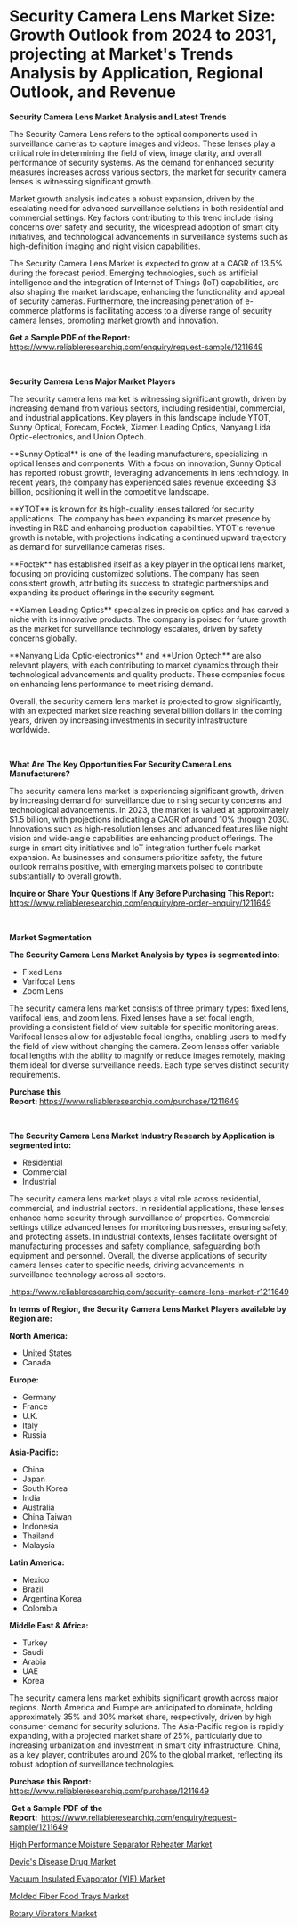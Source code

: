 <p><h1>Security Camera Lens Market Size: Growth Outlook from 2024 to 2031, projecting at Market's Trends Analysis by Application, Regional Outlook, and Revenue</h1></p><p><strong>Security Camera Lens Market Analysis and Latest Trends</strong></p>
<p><p>The Security Camera Lens refers to the optical components used in surveillance cameras to capture images and videos. These lenses play a critical role in determining the field of view, image clarity, and overall performance of security systems. As the demand for enhanced security measures increases across various sectors, the market for security camera lenses is witnessing significant growth.</p><p>Market growth analysis indicates a robust expansion, driven by the escalating need for advanced surveillance solutions in both residential and commercial settings. Key factors contributing to this trend include rising concerns over safety and security, the widespread adoption of smart city initiatives, and technological advancements in surveillance systems such as high-definition imaging and night vision capabilities. </p><p>The Security Camera Lens Market is expected to grow at a CAGR of 13.5% during the forecast period. Emerging technologies, such as artificial intelligence and the integration of Internet of Things (IoT) capabilities, are also shaping the market landscape, enhancing the functionality and appeal of security cameras. Furthermore, the increasing penetration of e-commerce platforms is facilitating access to a diverse range of security camera lenses, promoting market growth and innovation.</p></p>
<p><strong>Get a Sample PDF of the Report:&nbsp;</strong> <a href="https://www.reliableresearchiq.com/enquiry/request-sample/1211649?utm_campaign=1539&utm_medium=2&utm_source=Github&utm_content=ia&utm_term=12102024&utm_id=security-camera-lens">https://www.reliableresearchiq.com/enquiry/request-sample/1211649</a></p>
<p>&nbsp;</p>
<p><strong>Security Camera Lens Major Market Players</strong></p>
<p><p>The security camera lens market is witnessing significant growth, driven by increasing demand from various sectors, including residential, commercial, and industrial applications. Key players in this landscape include YTOT, Sunny Optical, Forecam, Foctek, Xiamen Leading Optics, Nanyang Lida Optic-electronics, and Union Optech.</p><p>**Sunny Optical** is one of the leading manufacturers, specializing in optical lenses and components. With a focus on innovation, Sunny Optical has reported robust growth, leveraging advancements in lens technology. In recent years, the company has experienced sales revenue exceeding $3 billion, positioning it well in the competitive landscape.</p><p>**YTOT** is known for its high-quality lenses tailored for security applications. The company has been expanding its market presence by investing in R&D and enhancing production capabilities. YTOT's revenue growth is notable, with projections indicating a continued upward trajectory as demand for surveillance cameras rises.</p><p>**Foctek** has established itself as a key player in the optical lens market, focusing on providing customized solutions. The company has seen consistent growth, attributing its success to strategic partnerships and expanding its product offerings in the security segment.</p><p>**Xiamen Leading Optics** specializes in precision optics and has carved a niche with its innovative products. The company is poised for future growth as the market for surveillance technology escalates, driven by safety concerns globally.</p><p>**Nanyang Lida Optic-electronics** and **Union Optech** are also relevant players, with each contributing to market dynamics through their technological advancements and quality products. These companies focus on enhancing lens performance to meet rising demand.</p><p>Overall, the security camera lens market is projected to grow significantly, with an expected market size reaching several billion dollars in the coming years, driven by increasing investments in security infrastructure worldwide.</p></p>
<p>&nbsp;</p>
<p><strong>What Are The Key Opportunities For Security Camera Lens Manufacturers?</strong></p>
<p><p>The security camera lens market is experiencing significant growth, driven by increasing demand for surveillance due to rising security concerns and technological advancements. In 2023, the market is valued at approximately $1.5 billion, with projections indicating a CAGR of around 10% through 2030. Innovations such as high-resolution lenses and advanced features like night vision and wide-angle capabilities are enhancing product offerings. The surge in smart city initiatives and IoT integration further fuels market expansion. As businesses and consumers prioritize safety, the future outlook remains positive, with emerging markets poised to contribute substantially to overall growth.</p></p>
<p><strong>Inquire or Share Your Questions If Any Before Purchasing This Report:</strong> <a href="https://www.reliableresearchiq.com/enquiry/pre-order-enquiry/1211649?utm_campaign=1539&utm_medium=2&utm_source=Github&utm_content=ia&utm_term=12102024&utm_id=security-camera-lens">https://www.reliableresearchiq.com/enquiry/pre-order-enquiry/1211649</a></p>
<p>&nbsp;</p>
<p><strong>Market Segmentation</strong></p>
<p><strong>The Security Camera Lens Market Analysis by types is segmented into:</strong></p>
<p><ul><li>Fixed Lens</li><li>Varifocal Lens</li><li>Zoom Lens</li></ul></p>
<p><p>The security camera lens market consists of three primary types: fixed lens, varifocal lens, and zoom lens. Fixed lenses have a set focal length, providing a consistent field of view suitable for specific monitoring areas. Varifocal lenses allow for adjustable focal lengths, enabling users to modify the field of view without changing the camera. Zoom lenses offer variable focal lengths with the ability to magnify or reduce images remotely, making them ideal for diverse surveillance needs. Each type serves distinct security requirements.</p></p>
<p><strong>Purchase this Report:&nbsp;</strong><a href="https://www.reliableresearchiq.com/purchase/1211649?utm_campaign=1539&utm_medium=2&utm_source=Github&utm_content=ia&utm_term=12102024&utm_id=security-camera-lens">https://www.reliableresearchiq.com/purchase/1211649</a></p>
<p>&nbsp;</p>
<p><strong>The Security Camera Lens Market Industry Research by Application is segmented into:</strong></p>
<p><ul><li>Residential</li><li>Commercial</li><li>Industrial</li></ul></p>
<p><p>The security camera lens market plays a vital role across residential, commercial, and industrial sectors. In residential applications, these lenses enhance home security through surveillance of properties. Commercial settings utilize advanced lenses for monitoring businesses, ensuring safety, and protecting assets. In industrial contexts, lenses facilitate oversight of manufacturing processes and safety compliance, safeguarding both equipment and personnel. Overall, the diverse applications of security camera lenses cater to specific needs, driving advancements in surveillance technology across all sectors.</p></p>
<p><a href="https://www.reliableresearchiq.com/security-camera-lens-market-r1211649?utm_campaign=1539&utm_medium=2&utm_source=Github&utm_content=ia&utm_term=12102024&utm_id=security-camera-lens">&nbsp;https://www.reliableresearchiq.com/security-camera-lens-market-r1211649</a></p>
<p><strong>In terms of Region, the Security Camera Lens Market Players available by Region are:</strong></p>
<p>
    <p> <strong> North America: </strong>
        <ul>
            <li>United States</li>
            <li>Canada</li>
        </ul>
        </p> 
    <p> <strong> Europe: </strong>
        <ul>
            <li>Germany</li>
            <li>France</li>
            <li>U.K.</li>
            <li>Italy</li>
            <li>Russia</li>
        </ul>
        </p> 
    <p> <strong> Asia-Pacific: </strong>
        <ul>
            <li>China</li>
            <li>Japan</li>
            <li>South Korea</li>
            <li>India</li>
            <li>Australia</li>
            <li>China Taiwan</li>
            <li>Indonesia</li>
            <li>Thailand</li>
            <li>Malaysia</li>
        </ul>
        </p> 
    <p> <strong> Latin America: </strong>
        <ul>
            <li>Mexico</li>
            <li>Brazil</li>
            <li>Argentina Korea</li>
            <li>Colombia</li>
        </ul>
        </p> 
    <p> <strong> Middle East & Africa: </strong>
        <ul>
            <li>Turkey</li>
            <li>Saudi</li>
            <li>Arabia</li>
            <li>UAE</li>
            <li>Korea</li>
        </ul>
    </p>
    </p>
<p><p>The security camera lens market exhibits significant growth across major regions. North America and Europe are anticipated to dominate, holding approximately 35% and 30% market share, respectively, driven by high consumer demand for security solutions. The Asia-Pacific region is rapidly expanding, with a projected market share of 25%, particularly due to increasing urbanization and investment in smart city infrastructure. China, as a key player, contributes around 20% to the global market, reflecting its robust adoption of surveillance technologies.</p></p>
<p><strong>Purchase this Report: </strong><a href="https://www.reliableresearchiq.com/purchase/1211649?utm_campaign=1539&utm_medium=2&utm_source=Github&utm_content=ia&utm_term=12102024&utm_id=security-camera-lens">https://www.reliableresearchiq.com/purchase/1211649</a></p>
<p>&nbsp;<strong>Get a Sample PDF of the Report:&nbsp;&nbsp;</strong><a href="https://www.reliableresearchiq.com/enquiry/request-sample/1211649?utm_campaign=1539&utm_medium=2&utm_source=Github&utm_content=ia&utm_term=12102024&utm_id=security-camera-lens">https://www.reliableresearchiq.com/enquiry/request-sample/1211649</a></p>
<p><strong></strong></p>
<p><p><a href="https://www.linkedin.com/pulse/high-performance-moisture-separator-reheater-market-maturity-ecjne?utm_campaign=1539&utm_medium=2&utm_source=Github&utm_content=ia&utm_term=12102024&utm_id=security-camera-lens">High Performance Moisture Separator Reheater Market</a></p><p><a href="https://www.linkedin.com/pulse/navigating-global-devics-disease-drug-market-landscape-trends-wchof?utm_campaign=1539&utm_medium=2&utm_source=Github&utm_content=ia&utm_term=12102024&utm_id=security-camera-lens">Devic's Disease Drug Market</a></p><p><a href="https://www.linkedin.com/pulse/decoding-vacuum-insulated-evaporator-vie-industry-dynamics-sxgkf?utm_campaign=1539&utm_medium=2&utm_source=Github&utm_content=ia&utm_term=12102024&utm_id=security-camera-lens">Vacuum Insulated Evaporator (VIE) Market</a></p><p><a href="https://github.com/DianaWilson796/Market-Research-Report-List-1/blob/main/molded-fiber-food-trays-market.md?utm_campaign=1539&utm_medium=2&utm_source=Github&utm_content=ia&utm_term=12102024&utm_id=security-camera-lens">Molded Fiber Food Trays Market</a></p><p><a href="https://www.linkedin.com/pulse/emerging-opportunities-challenges-global-rotary-vibrators-cxwmf?utm_campaign=1539&utm_medium=2&utm_source=Github&utm_content=ia&utm_term=12102024&utm_id=security-camera-lens">Rotary Vibrators Market</a></p></p>